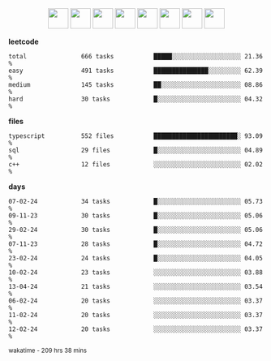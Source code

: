 <div align="center"><img src="https://assets.leetcode.com/static_assets/marketing/2024-100-lg.png" width="40" height="40"> <img src="https://assets.leetcode.com/static_assets/marketing/2024-50-lg.png" width="40" height="40"> <img src="https://assets.leetcode.com/static_assets/marketing/lg50.png" width="40" height="40"> <img src="https://leetcode.com/static/images/badges/dcc-2024-3.png" width="40" height="40"> <img src="https://leetcode.com/static/images/badges/dcc-2024-2.png" width="40" height="40"> <img src="https://leetcode.com/static/images/badges/dcc-2024-1.png" width="40" height="40"> <img src="https://leetcode.com/static/images/badges/dcc-2023-12.png" width="40" height="40"> <img src="https://leetcode.com/static/images/badges/dcc-2023-11.png" width="40" height="40"> </div>

**leetcode**
```text
total               666 tasks           █████░░░░░░░░░░░░░░░░░░░ 21.36 %             
easy                491 tasks           ███████████████░░░░░░░░░ 62.39 %             
medium              145 tasks           ██░░░░░░░░░░░░░░░░░░░░░░ 08.86 %             
hard                30 tasks            █░░░░░░░░░░░░░░░░░░░░░░░ 04.32 %             
```

**files**
```text
typescript          552 files           ███████████████████████░ 93.09 %             
sql                 29 files            █░░░░░░░░░░░░░░░░░░░░░░░ 04.89 %             
c++                 12 files            ░░░░░░░░░░░░░░░░░░░░░░░░ 02.02 %             
```

**days**
```text
07-02-24            34 tasks            █░░░░░░░░░░░░░░░░░░░░░░░ 05.73 %             
09-11-23            30 tasks            █░░░░░░░░░░░░░░░░░░░░░░░ 05.06 %             
29-02-24            30 tasks            █░░░░░░░░░░░░░░░░░░░░░░░ 05.06 %             
07-11-23            28 tasks            █░░░░░░░░░░░░░░░░░░░░░░░ 04.72 %             
23-02-24            24 tasks            █░░░░░░░░░░░░░░░░░░░░░░░ 04.05 %             
10-02-24            23 tasks            ░░░░░░░░░░░░░░░░░░░░░░░░ 03.88 %             
13-04-24            21 tasks            ░░░░░░░░░░░░░░░░░░░░░░░░ 03.54 %             
06-02-24            20 tasks            ░░░░░░░░░░░░░░░░░░░░░░░░ 03.37 %             
11-02-24            20 tasks            ░░░░░░░░░░░░░░░░░░░░░░░░ 03.37 %             
12-02-24            20 tasks            ░░░░░░░░░░░░░░░░░░░░░░░░ 03.37 %             
```

<sub>wakatime - 209 hrs 38 mins</sub>